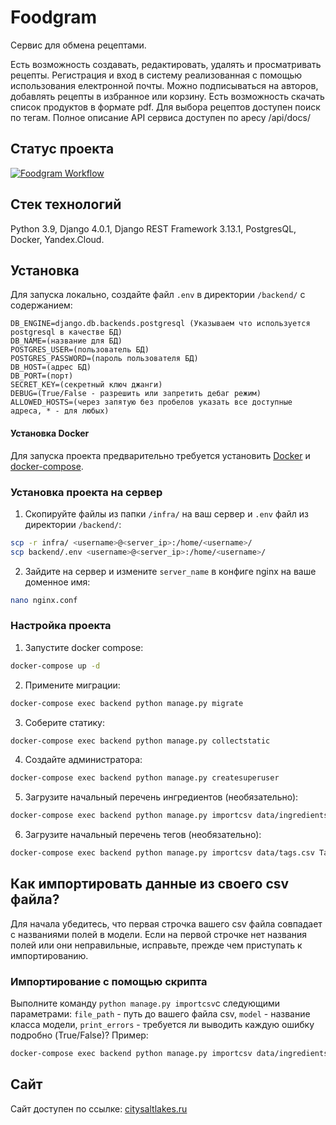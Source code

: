 # Foodgram
Cервис для обмена рецептами.

Есть возможность создавать, редактировать, удалять и просматривать рецепты. Регистрация и вход в систему реализованная с помощью использования електронной почты.
Можно подписываться на авторов, добавлять рецепты в избранное или корзину. Есть возможность скачать список продуктов в формате pdf. Для выбора рецептов доступен поиск по тегам.
Полное описание API сервиса доступен по аресу /api/docs/

## Статус проекта
[![Foodgram Workflow](https://github.com/barrabbra/foodgram-project-react/actions/workflows/foodgram_workflow.yml/badge.svg)](https://github.com/barrabbra/foodgram-project-react/actions/workflows/foodgram_workflow.yml)


## Стек технологий
Python 3.9, Django 4.0.1, Django REST Framework 3.13.1, PostgresQL, Docker, Yandex.Cloud.

## Установка
Для запуска локально, создайте файл `.env` в директории `/backend/` с содержанием:
```
DB_ENGINE=django.db.backends.postgresql (Указываем что используется postgresql в качестве БД)
DB_NAME=(название для БД)
POSTGRES_USER=(пользователь БД)
POSTGRES_PASSWORD=(пароль пользователя БД)
DB_HOST=(адрес БД)
DB_PORT=(порт)
SECRET_KEY=(секретный ключ джанги)
DEBUG=(True/False - разрешить или запретить дебаг режим)
ALLOWED_HOSTS=(через запятую без пробелов указать все доступные адреса, * - для любых)
```

#### Установка Docker
Для запуска проекта предварительно требуется установить [Docker](https://docs.docker.com/engine/install/) и [docker-compose](https://docs.docker.com/compose/install/).

### Установка проекта на сервер
1. Скопируйте файлы из папки `/infra/` на ваш сервер и `.env` файл из директории `/backend/`:
```bash
scp -r infra/ <username>@<server_ip>:/home/<username>/
scp backend/.env <username>@<server_ip>:/home/<username>/
```
2. Зайдите на сервер и измените `server_name` в конфиге nginx на ваше доменное имя:
```bash
nano nginx.conf
```

### Настройка проекта
1. Запустите docker compose:
```bash
docker-compose up -d
```
2. Примените миграции:
```bash
docker-compose exec backend python manage.py migrate
```
3. Соберите статику:
```bash
docker-compose exec backend python manage.py collectstatic
```
4. Создайте администратора:
```bash
docker-compose exec backend python manage.py createsuperuser
```
5. Загрузите начальный перечень ингредиентов (необязательно):
```bash
docker-compose exec backend python manage.py importcsv data/ingredients.csv Ingredient True
```
6. Загрузите начальный перечень тегов (необязательно):
```bash
docker-compose exec backend python manage.py importcsv data/tags.csv Tag True
```

## Как импортировать данные из своего csv файла?
Для начала убедитесь, что первая строчка вашего csv файла совпадает с названиями полей в модели. Если на первой строчке нет названия полей или они неправильные, исправьте, прежде чем приступать к импортированию.

### Импортирование с помощью скрипта
Выполните команду `python manage.py importcsv`с следующими параметрами:
`file_path` - путь до вашего файла csv,
`model` - название класса модели,
`print_errors` - требуется ли выводить каждую ошибку подробно (True/False)?
Пример:
```bash
docker-compose exec backend python manage.py importcsv data/ingredients.csv Ingredient True
```

## Сайт
Сайт доступен по ссылке:
[citysaltlakes.ru](http://citysaltlakes.ru/)
